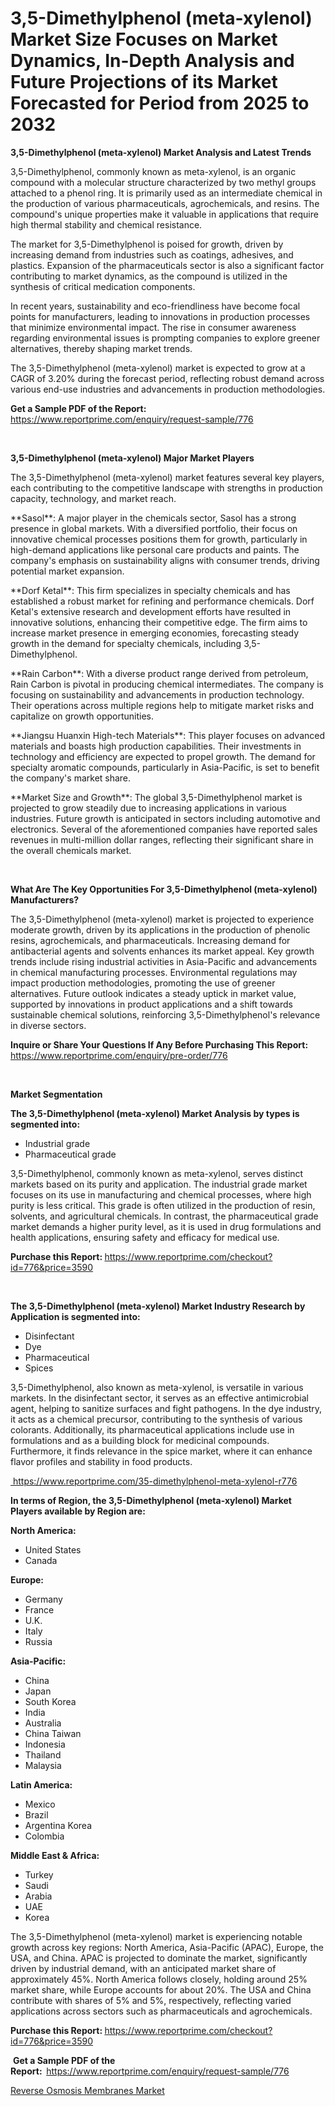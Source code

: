 <p><h1>3,5-Dimethylphenol (meta-xylenol) Market Size Focuses on Market Dynamics, In-Depth Analysis and Future Projections of its Market Forecasted for Period from 2025 to 2032</h1></p><p><strong>3,5-Dimethylphenol (meta-xylenol) Market Analysis and Latest Trends</strong></p>
<p><p>3,5-Dimethylphenol, commonly known as meta-xylenol, is an organic compound with a molecular structure characterized by two methyl groups attached to a phenol ring. It is primarily used as an intermediate chemical in the production of various pharmaceuticals, agrochemicals, and resins. The compound's unique properties make it valuable in applications that require high thermal stability and chemical resistance.</p><p>The market for 3,5-Dimethylphenol is poised for growth, driven by increasing demand from industries such as coatings, adhesives, and plastics. Expansion of the pharmaceuticals sector is also a significant factor contributing to market dynamics, as the compound is utilized in the synthesis of critical medication components. </p><p>In recent years, sustainability and eco-friendliness have become focal points for manufacturers, leading to innovations in production processes that minimize environmental impact. The rise in consumer awareness regarding environmental issues is prompting companies to explore greener alternatives, thereby shaping market trends.</p><p>The 3,5-Dimethylphenol (meta-xylenol) market is expected to grow at a CAGR of 3.20% during the forecast period, reflecting robust demand across various end-use industries and advancements in production methodologies.</p></p>
<p><strong>Get a Sample PDF of the Report:&nbsp;</strong> <a href="https://www.reportprime.com/enquiry/request-sample/776?utm_campaign=3515&utm_medium=2&utm_source=Github&utm_content=ia&utm_term=18032025&utm_id=35-dimethylphenol-meta-xylenol">https://www.reportprime.com/enquiry/request-sample/776</a></p>
<p>&nbsp;</p>
<p><strong>3,5-Dimethylphenol (meta-xylenol) Major Market Players</strong></p>
<p><p>The 3,5-Dimethylphenol (meta-xylenol) market features several key players, each contributing to the competitive landscape with strengths in production capacity, technology, and market reach.</p><p>**Sasol**: A major player in the chemicals sector, Sasol has a strong presence in global markets. With a diversified portfolio, their focus on innovative chemical processes positions them for growth, particularly in high-demand applications like personal care products and paints. The company's emphasis on sustainability aligns with consumer trends, driving potential market expansion.</p><p>**Dorf Ketal**: This firm specializes in specialty chemicals and has established a robust market for refining and performance chemicals. Dorf Ketal's extensive research and development efforts have resulted in innovative solutions, enhancing their competitive edge. The firm aims to increase market presence in emerging economies, forecasting steady growth in the demand for specialty chemicals, including 3,5-Dimethylphenol.</p><p>**Rain Carbon**: With a diverse product range derived from petroleum, Rain Carbon is pivotal in producing chemical intermediates. The company is focusing on sustainability and advancements in production technology. Their operations across multiple regions help to mitigate market risks and capitalize on growth opportunities.</p><p>**Jiangsu Huanxin High-tech Materials**: This player focuses on advanced materials and boasts high production capabilities. Their investments in technology and efficiency are expected to propel growth. The demand for specialty aromatic compounds, particularly in Asia-Pacific, is set to benefit the company's market share.</p><p>**Market Size and Growth**: The global 3,5-Dimethylphenol market is projected to grow steadily due to increasing applications in various industries. Future growth is anticipated in sectors including automotive and electronics. Several of the aforementioned companies have reported sales revenues in multi-million dollar ranges, reflecting their significant share in the overall chemicals market.</p></p>
<p>&nbsp;</p>
<p><strong>What Are The Key Opportunities For 3,5-Dimethylphenol (meta-xylenol) Manufacturers?</strong></p>
<p><p>The 3,5-Dimethylphenol (meta-xylenol) market is projected to experience moderate growth, driven by its applications in the production of phenolic resins, agrochemicals, and pharmaceuticals. Increasing demand for antibacterial agents and solvents enhances its market appeal. Key growth trends include rising industrial activities in Asia-Pacific and advancements in chemical manufacturing processes. Environmental regulations may impact production methodologies, promoting the use of greener alternatives. Future outlook indicates a steady uptick in market value, supported by innovations in product applications and a shift towards sustainable chemical solutions, reinforcing 3,5-Dimethylphenol's relevance in diverse sectors.</p></p>
<p><strong>Inquire or Share Your Questions If Any Before Purchasing This Report:</strong> <a href="https://www.reportprime.com/enquiry/pre-order/776?utm_campaign=3515&utm_medium=2&utm_source=Github&utm_content=ia&utm_term=18032025&utm_id=35-dimethylphenol-meta-xylenol">https://www.reportprime.com/enquiry/pre-order/776</a></p>
<p>&nbsp;</p>
<p><strong>Market Segmentation</strong></p>
<p><strong>The 3,5-Dimethylphenol (meta-xylenol) Market Analysis by types is segmented into:</strong></p>
<p><ul><li>Industrial grade</li><li>Pharmaceutical grade</li></ul></p>
<p><p>3,5-Dimethylphenol, commonly known as meta-xylenol, serves distinct markets based on its purity and application. The industrial grade market focuses on its use in manufacturing and chemical processes, where high purity is less critical. This grade is often utilized in the production of resin, solvents, and agricultural chemicals. In contrast, the pharmaceutical grade market demands a higher purity level, as it is used in drug formulations and health applications, ensuring safety and efficacy for medical use.</p></p>
<p><strong>Purchase this Report:&nbsp;</strong><a href="https://www.reportprime.com/checkout?id=776&price=3590&utm_campaign=3515&utm_medium=2&utm_source=Github&utm_content=ia&utm_term=18032025&utm_id=35-dimethylphenol-meta-xylenol">https://www.reportprime.com/checkout?id=776&price=3590</a></p>
<p>&nbsp;</p>
<p><strong>The 3,5-Dimethylphenol (meta-xylenol) Market Industry Research by Application is segmented into:</strong></p>
<p><ul><li>Disinfectant</li><li>Dye</li><li>Pharmaceutical</li><li>Spices</li></ul></p>
<p><p>3,5-Dimethylphenol, also known as meta-xylenol, is versatile in various markets. In the disinfectant sector, it serves as an effective antimicrobial agent, helping to sanitize surfaces and fight pathogens. In the dye industry, it acts as a chemical precursor, contributing to the synthesis of various colorants. Additionally, its pharmaceutical applications include use in formulations and as a building block for medicinal compounds. Furthermore, it finds relevance in the spice market, where it can enhance flavor profiles and stability in food products.</p></p>
<p><a href="https://www.reportprime.com/35-dimethylphenol-meta-xylenol-r776?utm_campaign=3515&utm_medium=2&utm_source=Github&utm_content=ia&utm_term=18032025&utm_id=35-dimethylphenol-meta-xylenol">&nbsp;https://www.reportprime.com/35-dimethylphenol-meta-xylenol-r776</a></p>
<p><strong>In terms of Region, the 3,5-Dimethylphenol (meta-xylenol) Market Players available by Region are:</strong></p>
<p>
    <p> <strong> North America: </strong>
        <ul>
            <li>United States</li>
            <li>Canada</li>
        </ul>
        </p> 
    <p> <strong> Europe: </strong>
        <ul>
            <li>Germany</li>
            <li>France</li>
            <li>U.K.</li>
            <li>Italy</li>
            <li>Russia</li>
        </ul>
        </p> 
    <p> <strong> Asia-Pacific: </strong>
        <ul>
            <li>China</li>
            <li>Japan</li>
            <li>South Korea</li>
            <li>India</li>
            <li>Australia</li>
            <li>China Taiwan</li>
            <li>Indonesia</li>
            <li>Thailand</li>
            <li>Malaysia</li>
        </ul>
        </p> 
    <p> <strong> Latin America: </strong>
        <ul>
            <li>Mexico</li>
            <li>Brazil</li>
            <li>Argentina Korea</li>
            <li>Colombia</li>
        </ul>
        </p> 
    <p> <strong> Middle East & Africa: </strong>
        <ul>
            <li>Turkey</li>
            <li>Saudi</li>
            <li>Arabia</li>
            <li>UAE</li>
            <li>Korea</li>
        </ul>
    </p>
    </p>
<p><p>The 3,5-Dimethylphenol (meta-xylenol) market is experiencing notable growth across key regions: North America, Asia-Pacific (APAC), Europe, the USA, and China. APAC is projected to dominate the market, significantly driven by industrial demand, with an anticipated market share of approximately 45%. North America follows closely, holding around 25% market share, while Europe accounts for about 20%. The USA and China contribute with shares of 5% and 5%, respectively, reflecting varied applications across sectors such as pharmaceuticals and agrochemicals.</p></p>
<p><strong>Purchase this Report: </strong><a href="https://www.reportprime.com/checkout?id=776&price=3590&utm_campaign=3515&utm_medium=2&utm_source=Github&utm_content=ia&utm_term=18032025&utm_id=35-dimethylphenol-meta-xylenol">https://www.reportprime.com/checkout?id=776&price=3590</a></p>
<p>&nbsp;<strong>Get a Sample PDF of the Report:&nbsp;&nbsp;</strong><a href="https://www.reportprime.com/enquiry/request-sample/776?utm_campaign=3515&utm_medium=2&utm_source=Github&utm_content=ia&utm_term=18032025&utm_id=35-dimethylphenol-meta-xylenol">https://www.reportprime.com/enquiry/request-sample/776</a></p>
<p><strong></strong></p>
<p><p><a href="https://github.com/wyettillesr4/Market-Research-Report-List-1/blob/main/reverse-osmosis-membranes-market.md?utm_campaign=3515&utm_medium=2&utm_source=Github&utm_content=ia&utm_term=18032025&utm_id=35-dimethylphenol-meta-xylenol">Reverse Osmosis Membranes Market</a></p></p>